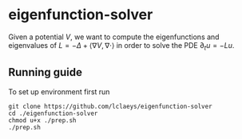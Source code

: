 # eigenfunction-solver
Given a potential $V$, we want to compute the eigenfunctions and eigenvalues of $L = -\Delta + \langle \nabla V, \nabla \cdot\rangle$
in order to solve the PDE $\partial_t u = -Lu$.

## Running guide

To set up environment first run
```
git clone https://github.com/lclaeys/eigenfunction-solver
cd ./eigenfunction-solver
chmod u+x ./prep.sh
./prep.sh
```